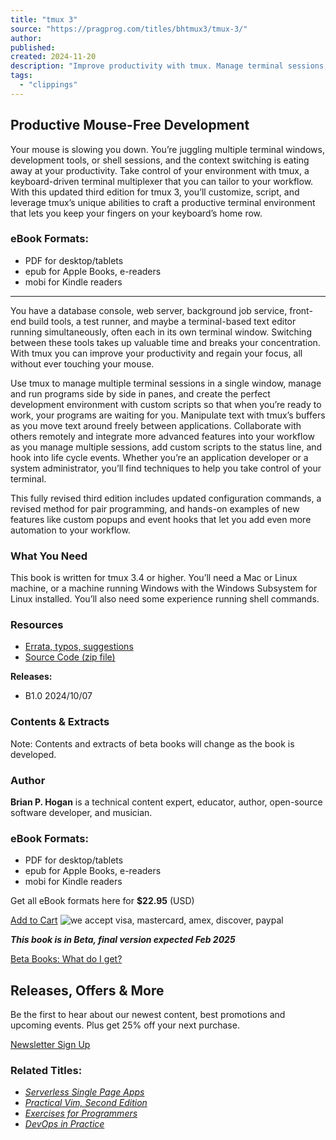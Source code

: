 ```yaml
---
title: "tmux 3"
source: "https://pragprog.com/titles/bhtmux3/tmux-3/"
author:
published:
created: 2024-11-20
description: "Improve productivity with tmux. Manage terminal sessions, run programs side by side, and use custom scripts to streamline your workflow, all without a mouse."
tags:
  - "clippings"
---
```

## Productive Mouse-Free Development

Your mouse is slowing you down. You’re juggling multiple terminal windows, development tools, or shell sessions, and the context switching is eating away at your productivity. Take control of your environment with tmux, a keyboard-driven terminal multiplexer that you can tailor to your workflow. With this updated third edition for tmux 3, you’ll customize, script, and leverage tmux’s unique abilities to craft a productive terminal environment that lets you keep your fingers on your keyboard’s home row.

### eBook Formats:

- PDF for desktop/tablets
- epub for Apple Books, e-readers
- mobi for Kindle readers

---

You have a database console, web server, background job service, front-end build tools, a test runner, and maybe a terminal-based text editor running simultaneously, often each in its own terminal window. Switching between these tools takes up valuable time and breaks your concentration. With tmux you can improve your productivity and regain your focus, all without ever touching your mouse.

Use tmux to manage multiple terminal sessions in a single window, manage and run programs side by side in panes, and create the perfect development environment with custom scripts so that when you’re ready to work, your programs are waiting for you. Manipulate text with tmux’s buffers as you move text around freely between applications. Collaborate with others remotely and integrate more advanced features into your workflow as you manage multiple sessions, add custom scripts to the status line, and hook into life cycle events. Whether you’re an application developer or a system administrator, you’ll find techniques to help you take control of your terminal.

This fully revised third edition includes updated configuration commands, a revised method for pair programming, and hands-on examples of new features like custom popups and event hooks that let you add even more automation to your workflow.

### What You Need

This book is written for tmux 3.4 or higher. You’ll need a Mac or Linux machine, or a machine running Windows with the Windows Subsystem for Linux installed. You’ll also need some experience running shell commands.

### Resources

- [Errata, typos, suggestions](https://devtalk.com/books/tmux-3/)
- [Source Code (zip file)](https://media.pragprog.com/titles/bhtmux3/code/bhtmux3-code.zip)

**Releases:**

- B1.0 2024/10/07

### Contents & Extracts

Note: Contents and extracts of beta books will change as the book is developed.

### Author

**Brian P. Hogan** is a technical content expert, educator, author, open-source software developer, and musician.

### eBook Formats:

- PDF for desktop/tablets
- epub for Apple Books, e-readers
- mobi for Kindle readers

Get all eBook formats here for **$22.95** (USD)

[Add to Cart](https://transactions.sendowl.com/packages/864359/32D42BC3/add_to_cart) ![we accept visa, mastercard, amex, discover, paypal](https://pragprog.com/img/cclogos.png)

***This book is in Beta, final version expected Feb 2025***

[Beta Books: What do I get?](https://pragprog.com/support/#beta-books)  

## Releases, Offers & More

Be the first to hear about our newest content, best promotions and upcoming events. Plus get 25% off your next purchase.

[Newsletter Sign Up](https://pragprog.com/newsletter)

### Related Titles:

- [*Serverless Single Page Apps*](https://pragprog.com/titles/brapps)
- [*Practical Vim, Second Edition*](https://pragprog.com/titles/dnvim2)
- [*Exercises for Programmers*](https://pragprog.com/titles/bhwb)
- [*DevOps in Practice*](https://pragprog.com/titles/d-devops)